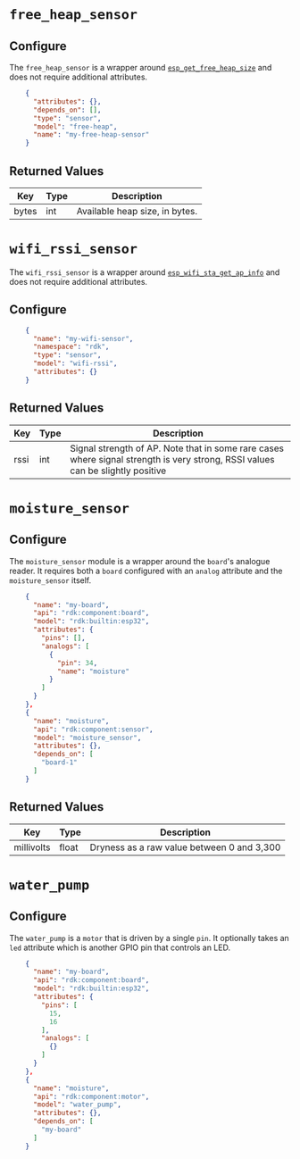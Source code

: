 # `free_heap_sensor`

## Configure

The `free_heap_sensor` is a wrapper around [`esp_get_free_heap_size`](https://docs.espressif.com/projects/esp-idf/en/stable/esp32/api-reference/system/misc_system_api.html#_CPPv422esp_get_free_heap_sizev) and does not require additional attributes.

``` json
    {
      "attributes": {},
      "depends_on": [],
      "type": "sensor",
      "model": "free-heap",
      "name": "my-free-heap-sensor"
    }
```

## Returned Values
| Key | Type | Description |
|-----|------|-------------|
| bytes | int | Available heap size, in bytes. |



# `wifi_rssi_sensor`

The `wifi_rssi_sensor` is a wrapper around [`esp_wifi_sta_get_ap_info`](https://docs.espressif.com/projects/esp-idf/en/stable/esp32/api-reference/network/esp_wifi.html#_CPPv424esp_wifi_sta_get_ap_infoP16wifi_ap_record_t) and does not require additional attributes.

## Configure
```json
    {
      "name": "my-wifi-sensor",
      "namespace": "rdk",
      "type": "sensor",
      "model": "wifi-rssi",
      "attributes": {}
    }
```

## Returned Values
| Key        | Type  | Description                                |
|------------|-------|--------------------------------------------|
| rssi | int | Signal strength of AP. Note that in some rare cases where signal strength is very strong, RSSI values can be slightly positive |



# `moisture_sensor`

## Configure

The `moisture_sensor` module is a wrapper around the `board`'s analogue reader.
It requires both a `board` configured with an `analog` attribute and the `moisture_sensor` itself.

```json
    {
      "name": "my-board",
      "api": "rdk:component:board",
      "model": "rdk:builtin:esp32",
      "attributes": {
        "pins": [],
        "analogs": [
          {
            "pin": 34,
            "name": "moisture"
          }
        ]
      }
    },
	{
	  "name": "moisture",
	  "api": "rdk:component:sensor",
      "model": "moisture_sensor",
      "attributes": {},
      "depends_on": [
	    "board-1"
      ]
	}
```

## Returned Values
| Key        | Type  | Description                                |
|------------|-------|--------------------------------------------|
| millivolts | float | Dryness as a raw value between 0 and 3,300 |

# `water_pump`

## Configure

The `water_pump` is a `motor` that is driven by a single `pin`. It optionally takes an `led` attribute which is another GPIO pin that controls an LED.

```json
    {
      "name": "my-board",
      "api": "rdk:component:board",
      "model": "rdk:builtin:esp32",
      "attributes": {
        "pins": [
		  15, 
		  16
	    ],
        "analogs": [
          {}
        ]
      }
    },
	{
	  "name": "moisture",
	  "api": "rdk:component:motor",
      "model": "water_pump",
      "attributes": {},
      "depends_on": [
	    "my-board"
      ]
	}
```

